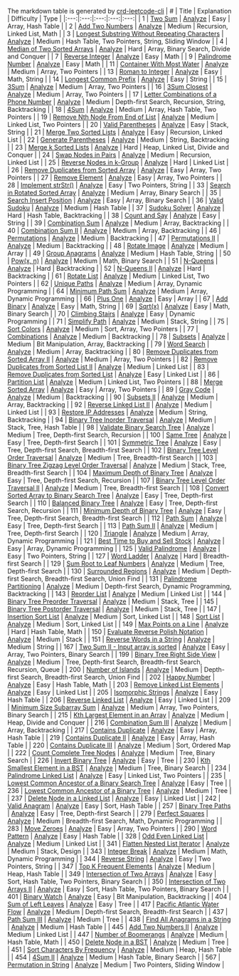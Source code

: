 The markdown table is generated by [crd-leetcode-cli](https://github.com/MuYunyun/create-react-doc/tree/master/packages/leetcode-cli)
| # | Title | Explanation | Difficulty | Type |
|:---:|:---:|:---:|:---:|:---:|
| 1 | [Two Sum](https://leetcode.com/problems/two-sum/) | [Analyze](https://github.com/MuYunyun/blog/blob/master/LeetCode/1.Two_Sum.md) | Easy | Array, Hash Table |
| 2 | [Add Two Numbers](https://leetcode.com/problems/add-two-numbers/) | [Analyze](https://github.com/MuYunyun/blog/blob/master/LeetCode/2.Add_Two_Numbers.md) | Medium | Recursion, Linked List, Math |
| 3 | [Longest Substring Without Repeating Characters](https://leetcode.com/problems/longest-substring-without-repeating-characters/) | [Analyze](https://github.com/MuYunyun/blog/blob/master/LeetCode/3.Longest_Substring_Without_Repeating_Characters.md) | Medium | Hash Table, Two Pointers, String, Sliding Window |
| 4 | [Median of Two Sorted Arrays](https://leetcode.com/problems/median-of-two-sorted-arrays/) | [Analyze](https://github.com/MuYunyun/blog/blob/master/LeetCode/4.Median_of_Two_Sorted_Arrays.md) | Hard | Array, Binary Search, Divide and Conquer |
| 7 | [Reverse Integer](https://leetcode.com/problems/reverse-integer/) | [Analyze](https://github.com/MuYunyun/blog/blob/master/LeetCode/7.Reverse_Integer.md) | Easy | Math |
| 9 | [Palindrome Number](https://leetcode.com/problems/palindrome-number/) | [Analyze](https://github.com/MuYunyun/blog/blob/master/LeetCode/9.Palindrome_Number.md) | Easy | Math |
| 11 | [Container With Most Water](https://leetcode.com/problems/container-with-most-water/) | [Analyze](https://github.com/MuYunyun/blog/blob/master/LeetCode/11.Container_With_Most_Water.md) | Medium | Array, Two Pointers |
| 13 | [Roman to Integer](https://leetcode.com/problems/roman-to-integer/) | [Analyze](https://github.com/MuYunyun/blog/blob/master/LeetCode/13.Roman_to_Integer.md) | Easy | Math, String |
| 14 | [Longest Common Prefix](https://leetcode.com/problems/longest-common-prefix/) | [Analyze](https://github.com/MuYunyun/blog/blob/master/LeetCode/14.Longest_Common_Prefix.md) | Easy | String |
| 15 | [3Sum](https://leetcode.com/problems/3sum/) | [Analyze](https://github.com/MuYunyun/blog/blob/master/LeetCode/15.3Sum.md) | Medium | Array, Two Pointers |
| 16 | [3Sum Closest](https://leetcode.com/problems/3sum-closest/) | [Analyze](https://github.com/MuYunyun/blog/blob/master/LeetCode/16.3Sum_Closest.md) | Medium | Array, Two Pointers |
| 17 | [Letter Combinations of a Phone Number](https://leetcode.com/problems/letter-combinations-of-a-phone-number/) | [Analyze](https://github.com/MuYunyun/blog/blob/master/LeetCode/17.Letter_Combinations_of_a_Phone_Number.md) | Medium | Depth-first Search, Recursion, String, Backtracking |
| 18 | [4Sum](https://leetcode.com/problems/4sum/) | [Analyze](https://github.com/MuYunyun/blog/blob/master/LeetCode/18.4Sum.md) | Medium | Array, Hash Table, Two Pointers |
| 19 | [Remove Nth Node From End of List](https://leetcode.com/problems/remove-nth-node-from-end-of-list/) | [Analyze](https://github.com/MuYunyun/blog/blob/master/LeetCode/19.Remove_Nth_Node_From_End_of_List.md) | Medium | Linked List, Two Pointers |
| 20 | [Valid Parentheses](https://leetcode.com/problems/valid-parentheses/) | [Analyze](https://github.com/MuYunyun/blog/blob/master/LeetCode/20.Valid_Parentheses.md) | Easy | Stack, String |
| 21 | [Merge Two Sorted Lists](https://leetcode.com/problems/merge-two-sorted-lists/) | [Analyze](https://github.com/MuYunyun/blog/blob/master/LeetCode/21.Merge_Two_Sorted_Lists.md) | Easy | Recursion, Linked List |
| 22 | [Generate Parentheses](https://leetcode.com/problems/generate-parentheses/) | [Analyze](https://github.com/MuYunyun/blog/blob/master/LeetCode/22.Generate_Parentheses.md) | Medium | String, Backtracking |
| 23 | [Merge k Sorted Lists](https://leetcode.com/problems/merge-k-sorted-lists/) | [Analyze](https://github.com/MuYunyun/blog/blob/master/LeetCode/23.Merge_k_Sorted_Lists.md) | Hard | Heap, Linked List, Divide and Conquer |
| 24 | [Swap Nodes in Pairs](https://leetcode.com/problems/swap-nodes-in-pairs/) | [Analyze](https://github.com/MuYunyun/blog/blob/master/LeetCode/24.Swap_Nodes_in_Pairs.md) | Medium | Recursion, Linked List |
| 25 | [Reverse Nodes in k-Group](https://leetcode.com/problems/reverse-nodes-in-k-group/) | [Analyze](https://github.com/MuYunyun/blog/blob/master/LeetCode/25.Reverse_Nodes_in_k-Group.md) | Hard | Linked List |
| 26 | [Remove Duplicates from Sorted Array](https://leetcode.com/problems/remove-duplicates-from-sorted-array/) | [Analyze](https://github.com/MuYunyun/blog/blob/master/LeetCode/26.Remove_Duplicates_from_Sorted_Array.md) | Easy | Array, Two Pointers |
| 27 | [Remove Element](https://leetcode.com/problems/remove-element/) | [Analyze](https://github.com/MuYunyun/blog/blob/master/LeetCode/27.Remove_Element.md) | Easy | Array, Two Pointers |
| 28 | [Implement strStr()](https://leetcode.com/problems/implement-strstr/) | [Analyze](https://github.com/MuYunyun/blog/blob/master/LeetCode/28.Implement_strStr().md) | Easy | Two Pointers, String |
| 33 | [Search in Rotated Sorted Array](https://leetcode.com/problems/search-in-rotated-sorted-array/) | [Analyze](https://github.com/MuYunyun/blog/blob/master/LeetCode/33.Search_in_Rotated_Sorted_Array.md) | Medium | Array, Binary Search |
| 35 | [Search Insert Position](https://leetcode.com/problems/search-insert-position/) | [Analyze](https://github.com/MuYunyun/blog/blob/master/LeetCode/35.Search_Insert_Position.md) | Easy | Array, Binary Search |
| 36 | [Valid Sudoku](https://leetcode.com/problems/valid-sudoku/) | [Analyze](https://github.com/MuYunyun/blog/blob/master/LeetCode/36.Valid_Sudoku.md) | Medium | Hash Table |
| 37 | [Sudoku Solver](https://leetcode.com/problems/sudoku-solver/) | [Analyze](https://github.com/MuYunyun/blog/blob/master/LeetCode/37.Sudoku_Solver.md) | Hard | Hash Table, Backtracking |
| 38 | [Count and Say](https://leetcode.com/problems/count-and-say/) | [Analyze](https://github.com/MuYunyun/blog/blob/master/LeetCode/38.Count_and_Say.md) | Easy | String |
| 39 | [Combination Sum](https://leetcode.com/problems/combination-sum/) | [Analyze](https://github.com/MuYunyun/blog/blob/master/LeetCode/39.Combination_Sum.md) | Medium | Array, Backtracking |
| 40 | [Combination Sum II](https://leetcode.com/problems/combination-sum-ii/) | [Analyze](https://github.com/MuYunyun/blog/blob/master/LeetCode/40.Combination_Sum_II.md) | Medium | Array, Backtracking |
| 46 | [Permutations](https://leetcode.com/problems/permutations/) | [Analyze](https://github.com/MuYunyun/blog/blob/master/LeetCode/46.Permutations.md) | Medium | Backtracking |
| 47 | [Permutations II](https://leetcode.com/problems/permutations-ii/) | [Analyze](https://github.com/MuYunyun/blog/blob/master/LeetCode/47.Permutations_II.md) | Medium | Backtracking |
| 48 | [Rotate Image](https://leetcode.com/problems/rotate-image/) | [Analyze](https://github.com/MuYunyun/blog/blob/master/LeetCode/48.Rotate_Image.md) | Medium | Array |
| 49 | [Group Anagrams](https://leetcode.com/problems/group-anagrams/) | [Analyze](https://github.com/MuYunyun/blog/blob/master/LeetCode/49.Group_Anagrams.md) | Medium | Hash Table, String |
| 50 | [Pow(x, n)](https://leetcode.com/problems/powx-n/) | [Analyze](https://github.com/MuYunyun/blog/blob/master/LeetCode/50.Pow(x,_n).md) | Medium | Math, Binary Search |
| 51 | [N-Queens](https://leetcode.com/problems/n-queens/) | [Analyze](https://github.com/MuYunyun/blog/blob/master/LeetCode/51.N-Queens.md) | Hard | Backtracking |
| 52 | [N-Queens II](https://leetcode.com/problems/n-queens-ii/) | [Analyze](https://github.com/MuYunyun/blog/blob/master/LeetCode/52.N-Queens_II.md) | Hard | Backtracking |
| 61 | [Rotate List](https://leetcode.com/problems/rotate-list/) | [Analyze](https://github.com/MuYunyun/blog/blob/master/LeetCode/61.Rotate_List.md) | Medium | Linked List, Two Pointers |
| 62 | [Unique Paths](https://leetcode.com/problems/unique-paths/) | [Analyze](https://github.com/MuYunyun/blog/blob/master/LeetCode/62.Unique_Paths.md) | Medium | Array, Dynamic Programming |
| 64 | [Minimum Path Sum](https://leetcode.com/problems/minimum-path-sum/) | [Analyze](https://github.com/MuYunyun/blog/blob/master/LeetCode/64.Minimum_Path_Sum.md) | Medium | Array, Dynamic Programming |
| 66 | [Plus One](https://leetcode.com/problems/plus-one/) | [Analyze](https://github.com/MuYunyun/blog/blob/master/LeetCode/66.Plus_One.md) | Easy | Array |
| 67 | [Add Binary](https://leetcode.com/problems/add-binary/) | [Analyze](https://github.com/MuYunyun/blog/blob/master/LeetCode/67.Add_Binary.md) | Easy | Math, String |
| 69 | [Sqrt(x)](https://leetcode.com/problems/sqrtx/) | [Analyze](https://github.com/MuYunyun/blog/blob/master/LeetCode/69.Sqrt(x).md) | Easy | Math, Binary Search |
| 70 | [Climbing Stairs](https://leetcode.com/problems/climbing-stairs/) | [Analyze](https://github.com/MuYunyun/blog/blob/master/LeetCode/70.Climbing_Stairs.md) | Easy | Dynamic Programming |
| 71 | [Simplify Path](https://leetcode.com/problems/simplify-path/) | [Analyze](https://github.com/MuYunyun/blog/blob/master/LeetCode/71.Simplify_Path.md) | Medium | Stack, String |
| 75 | [Sort Colors](https://leetcode.com/problems/sort-colors/) | [Analyze](https://github.com/MuYunyun/blog/blob/master/LeetCode/75.Sort_Colors.md) | Medium | Sort, Array, Two Pointers |
| 77 | [Combinations](https://leetcode.com/problems/combinations/) | [Analyze](https://github.com/MuYunyun/blog/blob/master/LeetCode/77.Combinations.md) | Medium | Backtracking |
| 78 | [Subsets](https://leetcode.com/problems/subsets/) | [Analyze](https://github.com/MuYunyun/blog/blob/master/LeetCode/78.Subsets.md) | Medium | Bit Manipulation, Array, Backtracking |
| 79 | [Word Search](https://leetcode.com/problems/word-search/) | [Analyze](https://github.com/MuYunyun/blog/blob/master/LeetCode/79.Word_Search.md) | Medium | Array, Backtracking |
| 80 | [Remove Duplicates from Sorted Array II](https://leetcode.com/problems/remove-duplicates-from-sorted-array-ii/) | [Analyze](https://github.com/MuYunyun/blog/blob/master/LeetCode/80.Remove_Duplicates_from_Sorted_Array_II.md) | Medium | Array, Two Pointers |
| 82 | [Remove Duplicates from Sorted List II](https://leetcode.com/problems/remove-duplicates-from-sorted-list-ii/) | [Analyze](https://github.com/MuYunyun/blog/blob/master/LeetCode/82.Remove_Duplicates_from_Sorted_List_II.md) | Medium | Linked List |
| 83 | [Remove Duplicates from Sorted List](https://leetcode.com/problems/remove-duplicates-from-sorted-list/) | [Analyze](https://github.com/MuYunyun/blog/blob/master/LeetCode/83.Remove_Duplicates_from_Sorted_List.md) | Easy | Linked List |
| 86 | [Partition List](https://leetcode.com/problems/partition-list/) | [Analyze](https://github.com/MuYunyun/blog/blob/master/LeetCode/86.Partition_List.md) | Medium | Linked List, Two Pointers |
| 88 | [Merge Sorted Array](https://leetcode.com/problems/merge-sorted-array/) | [Analyze](https://github.com/MuYunyun/blog/blob/master/LeetCode/88.Merge_Sorted_Array.md) | Easy | Array, Two Pointers |
| 89 | [Gray Code](https://leetcode.com/problems/gray-code/) | [Analyze](https://github.com/MuYunyun/blog/blob/master/LeetCode/89.Gray_Code.md) | Medium | Backtracking |
| 90 | [Subsets II](https://leetcode.com/problems/subsets-ii/) | [Analyze](https://github.com/MuYunyun/blog/blob/master/LeetCode/90.Subsets_II.md) | Medium | Array, Backtracking |
| 92 | [Reverse Linked List II](https://leetcode.com/problems/reverse-linked-list-ii/) | [Analyze](https://github.com/MuYunyun/blog/blob/master/LeetCode/92.Reverse_Linked_List_II.md) | Medium | Linked List |
| 93 | [Restore IP Addresses](https://leetcode.com/problems/restore-ip-addresses/) | [Analyze](https://github.com/MuYunyun/blog/blob/master/LeetCode/93.Restore_IP_Addresses.md) | Medium | String, Backtracking |
| 94 | [Binary Tree Inorder Traversal](https://leetcode.com/problems/binary-tree-inorder-traversal/) | [Analyze](https://github.com/MuYunyun/blog/blob/master/LeetCode/94.Binary_Tree_Inorder_Traversal.md) | Medium | Stack, Tree, Hash Table |
| 98 | [Validate Binary Search Tree](https://leetcode.com/problems/validate-binary-search-tree/) | [Analyze](https://github.com/MuYunyun/blog/blob/master/LeetCode/98.Validate_Binary_Search_Tree.md) | Medium | Tree, Depth-first Search, Recursion |
| 100 | [Same Tree](https://leetcode.com/problems/same-tree/) | [Analyze](https://github.com/MuYunyun/blog/blob/master/LeetCode/100.Same_Tree.md) | Easy | Tree, Depth-first Search |
| 101 | [Symmetric Tree](https://leetcode.com/problems/symmetric-tree/) | [Analyze](https://github.com/MuYunyun/blog/blob/master/LeetCode/101.Symmetric_Tree.md) | Easy | Tree, Depth-first Search, Breadth-first Search |
| 102 | [Binary Tree Level Order Traversal](https://leetcode.com/problems/binary-tree-level-order-traversal/) | [Analyze](https://github.com/MuYunyun/blog/blob/master/LeetCode/102.Binary_Tree_Level_Order_Traversal.md) | Medium | Tree, Breadth-first Search |
| 103 | [Binary Tree Zigzag Level Order Traversal](https://leetcode.com/problems/binary-tree-zigzag-level-order-traversal/) | [Analyze](https://github.com/MuYunyun/blog/blob/master/LeetCode/103.Binary_Tree_Zigzag_Level_Order_Traversal.md) | Medium | Stack, Tree, Breadth-first Search |
| 104 | [Maximum Depth of Binary Tree](https://leetcode.com/problems/maximum-depth-of-binary-tree/) | [Analyze](https://github.com/MuYunyun/blog/blob/master/LeetCode/104.Maximum_Depth_of_Binary_Tree.md) | Easy | Tree, Depth-first Search, Recursion |
| 107 | [Binary Tree Level Order Traversal II](https://leetcode.com/problems/binary-tree-level-order-traversal-ii/) | [Analyze](https://github.com/MuYunyun/blog/blob/master/LeetCode/107.Binary_Tree_Level_Order_Traversal_II.md) | Medium | Tree, Breadth-first Search |
| 108 | [Convert Sorted Array to Binary Search Tree](https://leetcode.com/problems/convert-sorted-array-to-binary-search-tree/) | [Analyze](https://github.com/MuYunyun/blog/blob/master/LeetCode/108.Convert_Sorted_Array_to_Binary_Search_Tree.md) | Easy | Tree, Depth-first Search |
| 110 | [Balanced Binary Tree](https://leetcode.com/problems/balanced-binary-tree/) | [Analyze](https://github.com/MuYunyun/blog/blob/master/LeetCode/110.Balanced_Binary_Tree.md) | Easy | Tree, Depth-first Search, Recursion |
| 111 | [Minimum Depth of Binary Tree](https://leetcode.com/problems/minimum-depth-of-binary-tree/) | [Analyze](https://github.com/MuYunyun/blog/blob/master/LeetCode/111.Minimum_Depth_of_Binary_Tree.md) | Easy | Tree, Depth-first Search, Breadth-first Search |
| 112 | [Path Sum](https://leetcode.com/problems/path-sum/) | [Analyze](https://github.com/MuYunyun/blog/blob/master/LeetCode/112.Path_Sum.md) | Easy | Tree, Depth-first Search |
| 113 | [Path Sum II](https://leetcode.com/problems/path-sum-ii/) | [Analyze](https://github.com/MuYunyun/blog/blob/master/LeetCode/113.Path_Sum_II.md) | Medium | Tree, Depth-first Search |
| 120 | [Triangle](https://leetcode.com/problems/triangle/) | [Analyze](https://github.com/MuYunyun/blog/blob/master/LeetCode/120.Triangle.md) | Medium | Array, Dynamic Programming |
| 121 | [Best Time to Buy and Sell Stock](https://leetcode.com/problems/best-time-to-buy-and-sell-stock/) | [Analyze](https://github.com/MuYunyun/blog/blob/master/LeetCode/121.Best_Time_to_Buy_and_Sell_Stock.md) | Easy | Array, Dynamic Programming |
| 125 | [Valid Palindrome](https://leetcode.com/problems/valid-palindrome/) | [Analyze](https://github.com/MuYunyun/blog/blob/master/LeetCode/125.Valid_Palindrome.md) | Easy | Two Pointers, String |
| 127 | [Word Ladder](https://leetcode.com/problems/word-ladder/) | [Analyze](https://github.com/MuYunyun/blog/blob/master/LeetCode/127.Word_Ladder.md) | Hard | Breadth-first Search |
| 129 | [Sum Root to Leaf Numbers](https://leetcode.com/problems/sum-root-to-leaf-numbers/) | [Analyze](https://github.com/MuYunyun/blog/blob/master/LeetCode/129.Sum_Root_to_Leaf_Numbers.md) | Medium | Tree, Depth-first Search |
| 130 | [Surrounded Regions](https://leetcode.com/problems/surrounded-regions/) | [Analyze](https://github.com/MuYunyun/blog/blob/master/LeetCode/130.Surrounded_Regions.md) | Medium | Depth-first Search, Breadth-first Search, Union Find |
| 131 | [Palindrome Partitioning](https://leetcode.com/problems/palindrome-partitioning/) | [Analyze](https://github.com/MuYunyun/blog/blob/master/LeetCode/131.Palindrome_Partitioning.md) | Medium | Depth-first Search, Dynamic Programming, Backtracking |
| 143 | [Reorder List](https://leetcode.com/problems/reorder-list/) | [Analyze](https://github.com/MuYunyun/blog/blob/master/LeetCode/143.Reorder_List.md) | Medium | Linked List |
| 144 | [Binary Tree Preorder Traversal](https://leetcode.com/problems/binary-tree-preorder-traversal/) | [Analyze](https://github.com/MuYunyun/blog/blob/master/LeetCode/144.Binary_Tree_Preorder_Traversal.md) | Medium | Stack, Tree |
| 145 | [Binary Tree Postorder Traversal](https://leetcode.com/problems/binary-tree-postorder-traversal/) | [Analyze](https://github.com/MuYunyun/blog/blob/master/LeetCode/145.Binary_Tree_Postorder_Traversal.md) | Medium | Stack, Tree |
| 147 | [Insertion Sort List](https://leetcode.com/problems/insertion-sort-list/) | [Analyze](https://github.com/MuYunyun/blog/blob/master/LeetCode/147.Insertion_Sort_List.md) | Medium | Sort, Linked List |
| 148 | [Sort List](https://leetcode.com/problems/sort-list/) | [Analyze](https://github.com/MuYunyun/blog/blob/master/LeetCode/148.Sort_List.md) | Medium | Sort, Linked List |
| 149 | [Max Points on a Line](https://leetcode.com/problems/max-points-on-a-line/) | [Analyze](https://github.com/MuYunyun/blog/blob/master/LeetCode/149.Max_Points_on_a_Line.md) | Hard | Hash Table, Math |
| 150 | [Evaluate Reverse Polish Notation](https://leetcode.com/problems/evaluate-reverse-polish-notation/) | [Analyze](https://github.com/MuYunyun/blog/blob/master/LeetCode/150.Evaluate_Reverse_Polish_Notation.md) | Medium | Stack |
| 151 | [Reverse Words in a String](https://leetcode.com/problems/reverse-words-in-a-string/) | [Analyze](https://github.com/MuYunyun/blog/blob/master/LeetCode/151.Reverse_Words_in_a_String.md) | Medium | String |
| 167 | [Two Sum II - Input array is sorted](https://leetcode.com/problems/two-sum-ii-input-array-is-sorted/) | [Analyze](https://github.com/MuYunyun/blog/blob/master/LeetCode/167.Two_Sum_II_-_Input_array_is_sorted.md) | Easy | Array, Two Pointers, Binary Search |
| 199 | [Binary Tree Right Side View](https://leetcode.com/problems/binary-tree-right-side-view/) | [Analyze](https://github.com/MuYunyun/blog/blob/master/LeetCode/199.Binary_Tree_Right_Side_View.md) | Medium | Tree, Depth-first Search, Breadth-first Search, Recursion, Queue |
| 200 | [Number of Islands](https://leetcode.com/problems/number-of-islands/) | [Analyze](https://github.com/MuYunyun/blog/blob/master/LeetCode/200.Number_of_Islands.md) | Medium | Depth-first Search, Breadth-first Search, Union Find |
| 202 | [Happy Number](https://leetcode.com/problems/happy-number/) | [Analyze](https://github.com/MuYunyun/blog/blob/master/LeetCode/202.Happy_Number.md) | Easy | Hash Table, Math |
| 203 | [Remove Linked List Elements](https://leetcode.com/problems/remove-linked-list-elements/) | [Analyze](https://github.com/MuYunyun/blog/blob/master/LeetCode/203.Remove_Linked_List_Elements.md) | Easy | Linked List |
| 205 | [Isomorphic Strings](https://leetcode.com/problems/isomorphic-strings/) | [Analyze](https://github.com/MuYunyun/blog/blob/master/LeetCode/205.Isomorphic_Strings.md) | Easy | Hash Table |
| 206 | [Reverse Linked List](https://leetcode.com/problems/reverse-linked-list/) | [Analyze](https://github.com/MuYunyun/blog/blob/master/LeetCode/206.Reverse_Linked_List.md) | Easy | Linked List |
| 209 | [Minimum Size Subarray Sum](https://leetcode.com/problems/minimum-size-subarray-sum/) | [Analyze](https://github.com/MuYunyun/blog/blob/master/LeetCode/209.Minimum_Size_Subarray_Sum.md) | Medium | Array, Two Pointers, Binary Search |
| 215 | [Kth Largest Element in an Array](https://leetcode.com/problems/kth-largest-element-in-an-array/) | [Analyze](https://github.com/MuYunyun/blog/blob/master/LeetCode/215.Kth_Largest_Element_in_an_Array.md) | Medium | Heap, Divide and Conquer |
| 216 | [Combination Sum III](https://leetcode.com/problems/combination-sum-iii/) | [Analyze](https://github.com/MuYunyun/blog/blob/master/LeetCode/216.Combination_Sum_III.md) | Medium | Array, Backtracking |
| 217 | [Contains Duplicate](https://leetcode.com/problems/contains-duplicate/) | [Analyze](https://github.com/MuYunyun/blog/blob/master/LeetCode/217.Contains_Duplicate.md) | Easy | Array, Hash Table |
| 219 | [Contains Duplicate II](https://leetcode.com/problems/contains-duplicate-ii/) | [Analyze](https://github.com/MuYunyun/blog/blob/master/LeetCode/219.Contains_Duplicate_II.md) | Easy | Array, Hash Table |
| 220 | [Contains Duplicate III](https://leetcode.com/problems/contains-duplicate-iii/) | [Analyze](https://github.com/MuYunyun/blog/blob/master/LeetCode/220.Contains_Duplicate_III.md) | Medium | Sort, Ordered Map |
| 222 | [Count Complete Tree Nodes](https://leetcode.com/problems/count-complete-tree-nodes/) | [Analyze](https://github.com/MuYunyun/blog/blob/master/LeetCode/222.Count_Complete_Tree_Nodes.md) | Medium | Tree, Binary Search |
| 226 | [Invert Binary Tree](https://leetcode.com/problems/invert-binary-tree/) | [Analyze](https://github.com/MuYunyun/blog/blob/master/LeetCode/226.Invert_Binary_Tree.md) | Easy | Tree |
| 230 | [Kth Smallest Element in a BST](https://leetcode.com/problems/kth-smallest-element-in-a-bst/) | [Analyze](https://github.com/MuYunyun/blog/blob/master/LeetCode/230.Kth_Smallest_Element_in_a_BST.md) | Medium | Tree, Binary Search |
| 234 | [Palindrome Linked List](https://leetcode.com/problems/palindrome-linked-list/) | [Analyze](https://github.com/MuYunyun/blog/blob/master/LeetCode/234.Palindrome_Linked_List.md) | Easy | Linked List, Two Pointers |
| 235 | [Lowest Common Ancestor of a Binary Search Tree](https://leetcode.com/problems/lowest-common-ancestor-of-a-binary-search-tree/) | [Analyze](https://github.com/MuYunyun/blog/blob/master/LeetCode/235.Lowest_Common_Ancestor_of_a_Binary_Search_Tree.md) | Easy | Tree |
| 236 | [Lowest Common Ancestor of a Binary Tree](https://leetcode.com/problems/lowest-common-ancestor-of-a-binary-tree/) | [Analyze](https://github.com/MuYunyun/blog/blob/master/LeetCode/236.Lowest_Common_Ancestor_of_a_Binary_Tree.md) | Medium | Tree |
| 237 | [Delete Node in a Linked List](https://leetcode.com/problems/delete-node-in-a-linked-list/) | [Analyze](https://github.com/MuYunyun/blog/blob/master/LeetCode/237.Delete_Node_in_a_Linked_List.md) | Easy | Linked List |
| 242 | [Valid Anagram](https://leetcode.com/problems/valid-anagram/) | [Analyze](https://github.com/MuYunyun/blog/blob/master/LeetCode/242.Valid_Anagram.md) | Easy | Sort, Hash Table |
| 257 | [Binary Tree Paths](https://leetcode.com/problems/binary-tree-paths/) | [Analyze](https://github.com/MuYunyun/blog/blob/master/LeetCode/257.Binary_Tree_Paths.md) | Easy | Tree, Depth-first Search |
| 279 | [Perfect Squares](https://leetcode.com/problems/perfect-squares/) | [Analyze](https://github.com/MuYunyun/blog/blob/master/LeetCode/279.Perfect_Squares.md) | Medium | Breadth-first Search, Math, Dynamic Programming |
| 283 | [Move Zeroes](https://leetcode.com/problems/move-zeroes/) | [Analyze](https://github.com/MuYunyun/blog/blob/master/LeetCode/283.Move_Zeroes.md) | Easy | Array, Two Pointers |
| 290 | [Word Pattern](https://leetcode.com/problems/word-pattern/) | [Analyze](https://github.com/MuYunyun/blog/blob/master/LeetCode/290.Word_Pattern.md) | Easy | Hash Table |
| 328 | [Odd Even Linked List](https://leetcode.com/problems/odd-even-linked-list/) | [Analyze](https://github.com/MuYunyun/blog/blob/master/LeetCode/328.Odd_Even_Linked_List.md) | Medium | Linked List |
| 341 | [Flatten Nested List Iterator](https://leetcode.com/problems/flatten-nested-list-iterator/) | [Analyze](https://github.com/MuYunyun/blog/blob/master/LeetCode/341.Flatten_Nested_List_Iterator.md) | Medium | Stack, Design |
| 343 | [Integer Break](https://leetcode.com/problems/integer-break/) | [Analyze](https://github.com/MuYunyun/blog/blob/master/LeetCode/343.Integer_Break.md) | Medium | Math, Dynamic Programming |
| 344 | [Reverse String](https://leetcode.com/problems/reverse-string/) | [Analyze](https://github.com/MuYunyun/blog/blob/master/LeetCode/344.Reverse_String.md) | Easy | Two Pointers, String |
| 347 | [Top K Frequent Elements](https://leetcode.com/problems/top-k-frequent-elements/) | [Analyze](https://github.com/MuYunyun/blog/blob/master/LeetCode/347.Top_K_Frequent_Elements.md) | Medium | Heap, Hash Table |
| 349 | [Intersection of Two Arrays](https://leetcode.com/problems/intersection-of-two-arrays/) | [Analyze](https://github.com/MuYunyun/blog/blob/master/LeetCode/349.Intersection_of_Two_Arrays.md) | Easy | Sort, Hash Table, Two Pointers, Binary Search |
| 350 | [Intersection of Two Arrays II](https://leetcode.com/problems/intersection-of-two-arrays-ii/) | [Analyze](https://github.com/MuYunyun/blog/blob/master/LeetCode/350.Intersection_of_Two_Arrays_II.md) | Easy | Sort, Hash Table, Two Pointers, Binary Search |
| 401 | [Binary Watch](https://leetcode.com/problems/binary-watch/) | [Analyze](https://github.com/MuYunyun/blog/blob/master/LeetCode/401.Binary_Watch.md) | Easy | Bit Manipulation, Backtracking |
| 404 | [Sum of Left Leaves](https://leetcode.com/problems/sum-of-left-leaves/) | [Analyze](https://github.com/MuYunyun/blog/blob/master/LeetCode/404.Sum_of_Left_Leaves.md) | Easy | Tree |
| 417 | [Pacific Atlantic Water Flow](https://leetcode.com/problems/pacific-atlantic-water-flow/) | [Analyze](https://github.com/MuYunyun/blog/blob/master/LeetCode/417.Pacific_Atlantic_Water_Flow.md) | Medium | Depth-first Search, Breadth-first Search |
| 437 | [Path Sum III](https://leetcode.com/problems/path-sum-iii/) | [Analyze](https://github.com/MuYunyun/blog/blob/master/LeetCode/437.Path_Sum_III.md) | Medium | Tree |
| 438 | [Find All Anagrams in a String](https://leetcode.com/problems/find-all-anagrams-in-a-string/) | [Analyze](https://github.com/MuYunyun/blog/blob/master/LeetCode/438.Find_All_Anagrams_in_a_String.md) | Medium | Hash Table |
| 445 | [Add Two Numbers II](https://leetcode.com/problems/add-two-numbers-ii/) | [Analyze](https://github.com/MuYunyun/blog/blob/master/LeetCode/445.Add_Two_Numbers_II.md) | Medium | Linked List |
| 447 | [Number of Boomerangs](https://leetcode.com/problems/number-of-boomerangs/) | [Analyze](https://github.com/MuYunyun/blog/blob/master/LeetCode/447.Number_of_Boomerangs.md) | Medium | Hash Table, Math |
| 450 | [Delete Node in a BST](https://leetcode.com/problems/delete-node-in-a-bst/) | [Analyze](https://github.com/MuYunyun/blog/blob/master/LeetCode/450.Delete_Node_in_a_BST.md) | Medium | Tree |
| 451 | [Sort Characters By Frequency](https://leetcode.com/problems/sort-characters-by-frequency/) | [Analyze](https://github.com/MuYunyun/blog/blob/master/LeetCode/451.Sort_Characters_By_Frequency.md) | Medium | Heap, Hash Table |
| 454 | [4Sum II](https://leetcode.com/problems/4sum-ii/) | [Analyze](https://github.com/MuYunyun/blog/blob/master/LeetCode/454.4Sum_II.md) | Medium | Hash Table, Binary Search |
| 567 | [Permutation in String](https://leetcode.com/problems/permutation-in-string/) | [Analyze](https://github.com/MuYunyun/blog/blob/master/LeetCode/567.Permutation_in_String.md) | Medium | Two Pointers, Sliding Window |